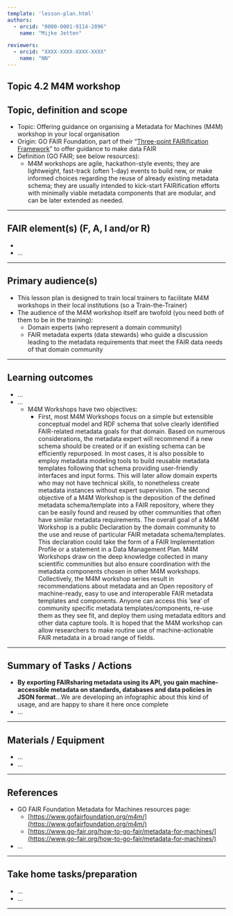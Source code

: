 ```yaml
---
template: 'lesson-plan.html'
authors:
  - orcid: "0000-0001-9114-2896"
    name: "Mijke Jetten"

reviewers:
  - orcid: "XXXX-XXXX-XXXX-XXXX"
    name: "NN"
--- 
```


## Topic 4.2 M4M workshop

## Topic, definition and scope



* Topic: Offering guidance on organising a Metadata for Machines (M4M) workshop in your local organisation
* Origin: GO FAIR Foundation, part of their “[Three-point FAIRification Framework](https://www.go-fair.org/how-to-go-fair/)” to offer guidance to make data FAIR
* Definition (GO FAIR; see below resources): 
    * M4M workshops are agile, hackathon-style events; they are lightweight, fast-track (often 1-day) events to build new, or make informed choices regarding the reuse of already existing metadata schema; they are usually intended to kick-start FAIRification efforts with minimally viable metadata components that are modular, and can be later extended as needed. 


---

## FAIR element(s) (F, A, I and/or R)



* 
* …


---

## Primary audience(s)



* This lesson plan is designed to train local trainers to facilitate M4M workshops in their local institutions (so a Train-the-Trainer)
* The audience of the M4M workshop itself are twofold (you need both of them to be in the training):
    * Domain experts (who represent a domain community)
    * FAIR metadata experts (data stewards) who guide a discussion leading to the metadata requirements that meet the FAIR data needs of that domain community


---

## Learning outcomes



* …
* …
    * M4M Workshops have two objectives: 
        * First, most M4M Workshops focus on a simple but extensible conceptual model and RDF schema that solve clearly identified FAIR-related metadata goals for that domain. Based on numerous considerations, the metadata expert will recommend if a new schema should be created or if an existing schema can be efficiently repurposed. In most cases, it is also possible to employ metadata modeling tools to build reusable metadata templates following that schema providing user-friendly interfaces and input forms. This will later allow domain experts who may not have technical skills, to nonetheless create metadata instances without expert supervision. The second objective of a M4M Workshop is the deposition of the defined metadata schema/template into a FAIR repository, where they can be easily found and reused by other communities that often have similar metadata requirements. The overall goal of a M4M Workshop is a public Declaration by the domain community to the use and reuse of particular FAIR metadata schema/templates. This declaration could take the form of a FAIR Implementation Profile or a statement in a Data Management Plan. M4M Workshops draw on the deep knowledge collected in many scientific communities but also ensure coordination with the metadata components chosen in other M4M workshops. Collectively, the M4M workshop series result in recommendations about metadata and an Open repository of machine-ready, easy to use and interoperable FAIR metadata templates and components. Anyone can access this ’sea’ of community specific metadata templates/components, re-use them as they see fit, and deploy them using metadata editors and other data capture tools. It is hoped that the M4M workshop can allow researchers to make routine use of machine-actionable FAIR metadata in a broad range of fields.


---

## Summary of Tasks / Actions



* **By exporting FAIRsharing metadata using its API, you gain machine-accessible metadata on standards, databases and data policies in JSON format**…We are developing an infographic about this kind of usage, and are happy to share it here once complete
* …


---

## Materials / Equipment



* …
* …


---

## References



* GO FAIR Foundation Metadata for Machines resources page:
    * [https://www.gofairfoundation.org/m4m/](https://www.gofairfoundation.org/m4m/) 
    * [https://www.go-fair.org/how-to-go-fair/metadata-for-machines/](https://www.go-fair.org/how-to-go-fair/metadata-for-machines/) 
* …


---

## Take home tasks/preparation



* …
* …


---
